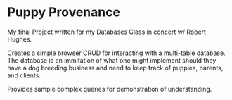 # Puppy Provenance
My final Project written for my Databases Class in concert w/ Robert Hughes.

Creates a simple browser CRUD for interacting with a multi-table database. The database is an immitation of what one might implement should they have a dog breeding business and need to keep track of puppies, parents, and clients.

Provides sample complex queries for demonstration of understanding.

